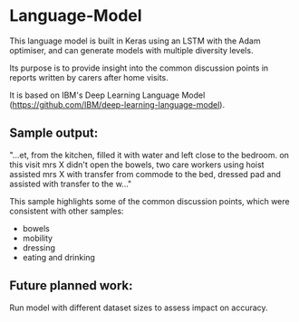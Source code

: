 # Language-Model
This language model is built in Keras using an LSTM with the Adam optimiser, and can generate models with multiple diversity levels.

Its purpose is to provide insight into the common discussion points in reports written by carers after home visits.

It is based on IBM's Deep Learning Language Model (https://github.com/IBM/deep-learning-language-model).


## Sample output:
"...et, from the kitchen, filled it with water and left close to the bedroom. on this visit mrs X didn't open the bowels, two care workers using hoist assisted mrs X with transfer from commode to the bed, dressed pad and assisted with transfer to the w..."

This sample highlights some of the common discussion points, which were consistent with other samples:
- bowels
- mobility
- dressing
- eating and drinking

## Future planned work:
Run model with different dataset sizes to assess impact on accuracy.
